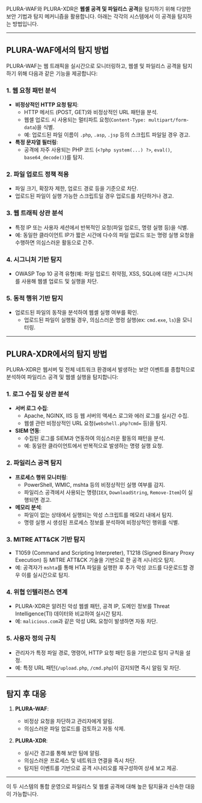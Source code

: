 PLURA-WAF와 PLURA-XDR은 **웹셸 공격 및 파일리스 공격**을 탐지하기 위해 다양한 보안 기법과 탐지 메커니즘을 활용합니다. 아래는 각각의 시스템에서 이 공격을 탐지하는 방법입니다.

---

## **PLURA-WAF에서의 탐지 방법**

PLURA-WAF는 웹 트래픽을 실시간으로 모니터링하고, 웹셸 및 파일리스 공격을 탐지하기 위해 다음과 같은 기능을 제공합니다:

### **1. 웹 요청 패턴 분석**
- **비정상적인 HTTP 요청 탐지**:
  - HTTP 메서드 (POST, GET)와 비정상적인 URL 패턴을 분석.
  - 웹셸 업로드 시 사용되는 멀티파트 요청(`Content-Type: multipart/form-data`)을 식별.
  - 예: 업로드된 파일 이름이 `.php`, `.asp`, `.jsp` 등의 스크립트 파일일 경우 경고.
- **특정 문자열 필터링**:
  - 공격에 자주 사용되는 PHP 코드 (`<?php system(...) ?>`, `eval()`, `base64_decode()`)를 탐지.

### **2. 파일 업로드 정책 적용**
- 파일 크기, 확장자 제한, 업로드 경로 등을 기준으로 차단.
- 업로드된 파일이 실행 가능한 스크립트일 경우 업로드를 차단하거나 경고.

### **3. 웹 트래픽 상관 분석**
- 특정 IP 또는 사용자 세션에서 반복적인 요청(파일 업로드, 명령 실행 등)을 식별.
- 예: 동일한 클라이언트 IP가 짧은 시간에 다수의 파일 업로드 또는 명령 실행 요청을 수행하면 의심스러운 활동으로 간주.

### **4. 시그니처 기반 탐지**
- OWASP Top 10 공격 유형(예: 파일 업로드 취약점, XSS, SQLi)에 대한 시그니처를 사용해 웹셸 업로드 및 실행을 차단.

### **5. 동적 행위 기반 탐지**
- 업로드된 파일의 동작을 분석하여 웹셸 실행 여부를 확인.
  - 업로드된 파일이 실행될 경우, 의심스러운 명령 실행(ex: `cmd.exe`, `ls`)을 모니터링.

---

## **PLURA-XDR에서의 탐지 방법**

PLURA-XDR은 웹서버 및 전체 네트워크 환경에서 발생하는 보안 이벤트를 종합적으로 분석하여 파일리스 공격 및 웹셸 실행을 탐지합니다:

### **1. 로그 수집 및 상관 분석**
- **서버 로그 수집**:
  - Apache, NGINX, IIS 등 웹 서버의 액세스 로그와 에러 로그를 실시간 수집.
  - 웹셸 관련 비정상적인 URL 요청(`webshell.php?cmd=` 등)을 탐지.
- **SIEM 연동**:
  - 수집된 로그를 SIEM과 연동하여 의심스러운 활동의 패턴을 분석.
  - 예: 동일한 클라이언트에서 반복적으로 발생하는 명령 실행 요청.

### **2. 파일리스 공격 탐지**
- **프로세스 행위 모니터링**:
  - PowerShell, WMIC, mshta 등의 비정상적인 실행 여부를 감지.
  - 파일리스 공격에서 사용되는 명령(`IEX`, `DownloadString`, `Remove-Item`)이 실행되면 경고.
- **메모리 분석**:
  - 파일이 없는 상태에서 실행되는 악성 스크립트를 메모리 내에서 탐지.
  - 명령 실행 시 생성된 프로세스 정보를 분석하여 비정상적인 행위를 식별.

### **3. MITRE ATT&CK 기반 탐지**
- T1059 (Command and Scripting Interpreter), T1218 (Signed Binary Proxy Execution) 등 MITRE ATT&CK 기술을 기반으로 한 공격 시나리오 탐지.
- 예: 공격자가 `mshta`를 통해 HTA 파일을 실행한 후 추가 악성 코드를 다운로드할 경우 이를 실시간으로 탐지.

### **4. 위협 인텔리전스 연계**
- PLURA-XDR은 알려진 악성 웹셸 패턴, 공격 IP, 도메인 정보를 Threat Intelligence(TI) 데이터와 비교하여 실시간 탐지.
- 예: `malicious.com`과 같은 악성 URL 요청이 발생하면 자동 차단.

### **5. 사용자 정의 규칙**
- 관리자가 특정 파일 경로, 명령어, HTTP 요청 패턴 등을 기반으로 탐지 규칙을 설정.
- 예: 특정 URL 패턴(`/upload.php`, `/cmd.php`)이 감지되면 즉시 알림 및 차단.

---

## **탐지 후 대응**

1. **PLURA-WAF**:
   - 비정상 요청을 차단하고 관리자에게 알림.
   - 의심스러운 파일 업로드를 검토하고 자동 삭제.

2. **PLURA-XDR**:
   - 실시간 경고를 통해 보안 팀에 알림.
   - 의심스러운 프로세스 및 네트워크 연결을 즉시 차단.
   - 탐지된 이벤트를 기반으로 공격 시나리오를 재구성하여 상세 보고 제공.

---

이 두 시스템의 통합 운영으로 파일리스 및 웹셸 공격에 대해 높은 탐지율과 신속한 대응이 가능합니다.
